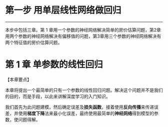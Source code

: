 # 第一步 用单层线性网络做回归

---

本步中包括三章。第 1 章用一个参数的神经网络解决简单的房价估算问题，第2章用两个参数的神经网络解决有偏移值的问题，第3章用三个参数的神经网络解决有两个特征值的房价估算问题。


# 第 1 章  单参数的线性回归

【本章要点】

本章将提出一个最简单的只有一个参数的线性回归问题。解决这个问题并不是我们的目的，而是手段，以此来讲解深度学习的入门知识。

我们首先为此问题建模，然后确定误差及**损失函数**，接着使用**反向传播**来传递误差，并使用**梯度下降**法来最小化误差，最终使用最简单的**神经网络**得到模型的参数，使问题得解。

